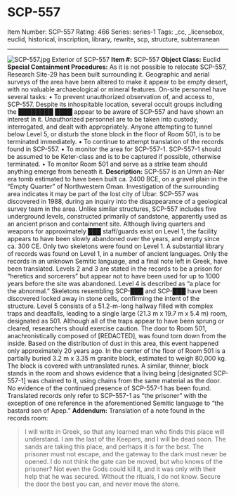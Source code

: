 # SCP-557
Item Number: SCP-557
Rating: 466
Series: series-1
Tags: _cc, _licensebox, euclid, historical, inscription, library, rewrite, scp, structure, subterranean

---

![SCP-557.jpg](https://scp-wiki.wdfiles.com/local--files/scp-557/SCP-557.jpg)
Exterior of SCP-557
**Item #:** SCP-557
**Object Class:** Euclid
**Special Containment Procedures:** As it is not possible to relocate SCP-557, Research Site-29 has been built surrounding it. Geographic and aerial surveys of the area have been altered to make it appear to be empty desert, with no valuable archaeological or mineral features.
On-site personnel have several tasks:
• To prevent unauthorized observation of, and access to, SCP-557. Despite its inhospitable location, several occult groups including the ████████ ████ appear to be aware of SCP-557 and have shown an interest in it. Unauthorized personnel are to be taken into custody, interrogated, and dealt with appropriately. Anyone attempting to tunnel below Level 5, or disturb the stone block in the floor of Room 501, is to be terminated immediately.
• To continue to attempt translation of the records found in SCP-557.
• To monitor the area for SCP-557-1. SCP-557-1 should be assumed to be Keter-class and is to be captured if possible, otherwise terminated.
• To monitor Room 501 and serve as a strike team should anything emerge from beneath it.
**Description:** SCP-557 is an Umm an-Nar era tomb estimated to have been built ca. 2400 BCE, on a gravel plain in the “Empty Quarter” of Northwestern Oman. Investigation of the surrounding area indicates it may be part of the lost city of Ubar. SCP-557 was discovered in 1988, during an inquiry into the disappearance of a geological survey team in the area.
Unlike similar structures, SCP-557 includes five underground levels, constructed primarily of sandstone, apparently used as an ancient prison and containment site.
Although living quarters and weapons for approximately ███ staff/guards exist on Level 1, the facility appears to have been slowly abandoned over the years, and empty since ca. 300 CE. Only two skeletons were found on Level 1.
A substantial library of records was found on Level 1, in a number of ancient languages. Only the records in an unknown Semitic language, and a final note left in Greek, have been translated.
Levels 2 and 3 are stated in the records to be a prison for “heretics and sorcerers” but appear not to have been used for up to 1000 years before the site was abandoned.
Level 4 is described as “a place for the abnormal.” Skeletons resembling SCP-███ and SCP-███ have been discovered locked away in stone cells, confirming the intent of the structure.
Level 5 consists of a 51.2-m-long hallway filled with complex traps and deadfalls, leading to a single large (21.3 m x 19.7 m x 5.4 m) room, designated as 501. Although all of the traps appear to have been sprung or cleared, researchers should exercise caution. The door to Room 501, anachronistically composed of [REDACTED], was found torn down from the inside. Based on the distribution of dust in this area, this event happened only approximately 20 years ago.
In the center of the floor of Room 501 is a partially buried 3.2 m x 3.35 m granite block, estimated to weigh 80,000 kg. The block is covered with untranslated runes. A similar, thinner, block stands in the room and shows evidence that a living being [designated SCP-557-1] was chained to it, using chains from the same material as the door. No evidence of the continued presence of SCP-557-1 has been found. Translated records only refer to SCP-557-1 as “the prisoner” with the exception of one reference in the aforementioned Semitic language to “the bastard son of Apep.”
**Addendum:** Translation of a note found in the records room:
> I will write in Greek, so that any learned man who finds this place will understand. I am the last of the Keepers, and I will be dead soon. The sands are taking this place, and perhaps it is for the best. The prisoner must not escape, and the gateway to the dark must never be opened. I do not think the gate can be moved, but who knows of the prisoner? Not even the Gods could kill it, and it was only with their help that he was secured. Without the rituals, I do not know. Secure the door the best you can, and never move the stone.
